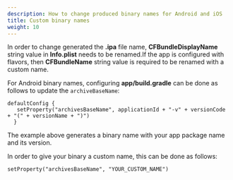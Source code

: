 ```yaml
---
description: How to change produced binary names for Android and iOS
title: Custom binary names
weight: 10
---
```


In order to change generated the **.ipa** file name, **CFBundleDisplayName** string value in **Info.plist** needs to be renamed.If the app is configured with flavors, then **CFBundleName** string value is required to be renamed with a custom name.

For Android binary names, configuring **app/build.gradle** can be done as follows to update the `archiveBaseName`:

```
defaultConfig {
   setProperty("archivesBaseName", applicationId + "-v" + versionCode + "(" + versionName + ")")
  }
```

The example above generates a binary name with your app package name and its version. 

In order to give your binary a custom name, this can be done as follows:

```
setProperty("archivesBaseName", "YOUR_CUSTOM_NAME")
```
